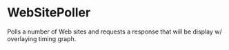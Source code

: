 WebSitePoller
=============

Polls a number of Web sites and requests a response that will be display w/ overlaying timing graph.
